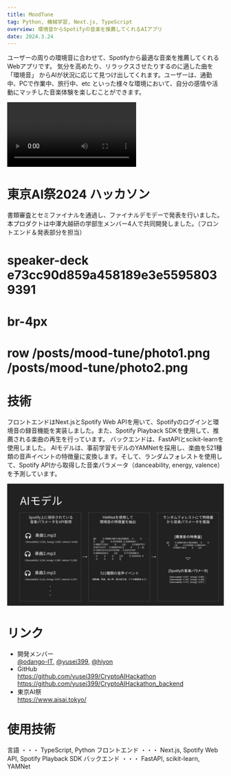 ```yaml
---
title: MoodTune
tag: Python, 機械学習, Next.js, TypeScript
overview: 環境音からSpotifyの音楽を推薦してくれるAIアプリ
date: 2024.3.24
---
```


ユーザーの周りの環境音に合わせて、Spotifyから最適な音楽を推薦してくれるWebアプリです。
気分を高めたり、リラックスさせたりするのに適した曲を 「環境音」 からAIが状況に応じて見つけ出してくれます。ユーザーは、通勤中、PCで作業中、旅行中、etc といった様々な環境において、自分の感情や活動にマッチした音楽体験を楽しむことができます。

<video width=300 src="/posts/mood-tune/video.mp4" controls></video>


# 東京AI祭2024 ハッカソン
書類審査とセミファイナルを通過し、ファイナルデモデーで発表を行いました。
本プロダクトは中澤大越研の学部生メンバー4人で共同開発しました。（フロントエンド＆発表部分を担当）
# speaker-deck e73cc90d859a458189e3e55958039391
# br-4px
# row /posts/mood-tune/photo1.png /posts/mood-tune/photo2.png


# 技術
フロントエンドはNext.jsとSpotify Web APIを用いて、Spotifyのログインと環境音の録音機能を実装しました。また、Spotify Playback SDKを使用して、推薦される楽曲の再生を行っています。
バックエンドは、FastAPIとscikit-learnを使用しました。 AIモデルは、事前学習モデルのYAMNetを採用し、楽曲を521種類の音声イベントの特徴量に変換します。そして、ランダムフォレストを使用して、Spotify APIから取得した音楽パラメータ（danceability, energy, valence）を予測しています。

![](/public/posts/mood-tune/model.jpg)


# リンク
- 開発メンバー  
  [@odango-IT](https://github.com/odango-IT),  [@yusei399](https://github.com/yusei399),  [@hiyon](https://github.com/hiyon)
- GitHub  
  https://github.com/yusei399/CryptoAIHackathon  
  https://github.com/yusei399/CryptoAIHackathon_backend
- 東京AI祭  
  https://www.aisai.tokyo/

# 使用技術
言語 ・・・ TypeScript,  Python
フロントエンド ・・・ Next.js,  Spotify Web API,  Spotify Playback SDK
バックエンド ・・・ FastAPI,  scikit-learn,  YAMNet
